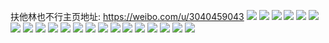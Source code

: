 扶他林也不行主页地址: https://weibo.com/u/3040459043 
![](https://wx4.sinaimg.cn/mw2000/b539b923ly1h9i24pabj0j22o02o0e81.jpg) 
![](https://wx4.sinaimg.cn/mw2000/b539b923ly1h9i24vrv8ej22o02o0qv5.jpg) 
![](https://wx4.sinaimg.cn/mw2000/b539b923ly1h9i24pzbxoj21oi1oitrt.jpg) 
![](https://wx4.sinaimg.cn/mw2000/b539b923ly1h9i24toailj22o02o0npe.jpg) 
![](https://wx4.sinaimg.cn/mw2000/b539b923ly1h9i24v09y1j22o02o0hdt.jpg) 
![](https://wx4.sinaimg.cn/mw2000/b539b923ly1h9i24z8flfj22o02o0qv6.jpg) 
![](https://wx4.sinaimg.cn/mw2000/b539b923ly1h47wsw4lnsj22dc35sqv6.jpg) 
![](https://wx4.sinaimg.cn/mw2000/b539b923ly1h47wsz3vm6j22dc35se83.jpg) 
![](https://wx4.sinaimg.cn/mw2000/b539b923ly1h47wt2ni4dj235s35sx6s.jpg) 
![](https://wx4.sinaimg.cn/mw2000/b539b923ly1h47wt6b8jbj22bi33cnpe.jpg) 
![](https://wx4.sinaimg.cn/mw2000/b539b923ly1gz6dw4kathj235s35shdt.jpg) 
![](https://wx4.sinaimg.cn/mw2000/b539b923ly1gxecuw45x4j20hs0hsaap.jpg) 
![](https://wx4.sinaimg.cn/mw2000/003jLshZly1gv26f5uogsj60u00u00yh02.jpg) 
![](https://wx4.sinaimg.cn/mw2000/003jLshZly1gv26f6o2foj60u00u0tdv02.jpg) 
![](https://wx4.sinaimg.cn/mw2000/003jLshZly1gv26jusrkkj60u00u07ae02.jpg) 
![](https://wx4.sinaimg.cn/mw2000/003jLshZly1gv26jxe4f8j60u00u0q8402.jpg) 
![](https://wx4.sinaimg.cn/mw2000/003jLshZly1gv26k6qi30j61hc0u0jst02.jpg) 
![](https://wx4.sinaimg.cn/mw2000/003jLshZly1gv26ltgvjnj61400u010q02.jpg) 
![](https://wx4.sinaimg.cn/mw2000/b539b923ly1grgudrcw5qj21400u0423.jpg) 
![](https://wx4.sinaimg.cn/mw2000/b539b923ly1grgudtetlij21400u00yo.jpg) 
![](https://wx4.sinaimg.cn/mw2000/b539b923ly1grgudvcvx0j20u018z46q.jpg) 
